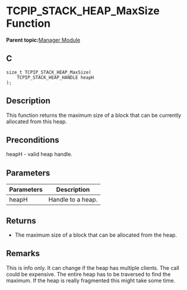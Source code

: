 # TCPIP\_STACK\_HEAP\_MaxSize Function

**Parent topic:**[Manager Module](GUID-B37C4F4C-DC2D-48D9-9909-AACBA987B57A.md)

## C

```
size_t TCPIP_STACK_HEAP_MaxSize(
    TCPIP_STACK_HEAP_HANDLE heapH
);
```

## Description

This function returns the maximum size of a block that can be currently allocated from this heap.

## Preconditions

heapH - valid heap handle.

## Parameters

|Parameters|Description|
|----------|-----------|
|heapH|Handle to a heap.|

## Returns

-   The maximum size of a block that can be allocated from the heap.


## Remarks

This is info only. It can change if the heap has multiple clients. The call could be expensive. The entire heap has to be traversed to find the maximum. If the heap is really fragmented this might take some time.

